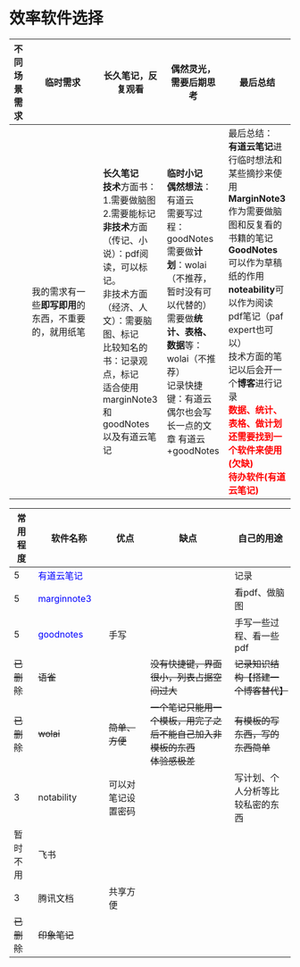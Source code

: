 # 效率软件选择

| 不同场景需求 | <div style="width: 83pt">临时需求</div>                     | 长久笔记，反复观看                                                                                                                                                           | 偶然灵光，需要后期思考                                                                                                                                                                                                                                                               | 最后总结                                                                                                                                                                                                                                                             |
|-------|--------------------------|---------------------------------------------------------------------------------------------------------------------------------------------------------------------|---------------------------------------------------------------------------------------------------------------------------------------------------------------------------------------------------------------------------------------------------------------------------|------------------------------------------------------------------------------------------------------------------------------------------------------------------------------------------------------------------------------------------------------------------|
|       | 我的需求有一些**即写即用**的东西，不重要的，就用纸笔 | **长久笔记**</br>  **技术**方面书：</br> 1.需要做脑图 </br> 2.需要能标记 </br>  **非技术**方面（传记、小说）：pdf阅读，可以标记。</br> 非技术方面（经济、人文）：需要脑图、标记 </br> 比较知名的书：记录观点，标记 </br> 适合使用 marginNote3和goodNotes以及有道云笔记 | **临时小记**</br> **偶然想法**：有道云</br>需要写过程：goodNotes</br> 需要做**计划**：wolai（不推荐，暂时没有可以代替的）</br>需要做**统计、表格、数据**等： wolai（不推荐）</br>记录快捷键：有道云 </br> 偶尔也会写长一点的文章  有道云+goodNotes | 最后总结： </br> **有道云笔记**进行临时想法和某些摘抄来使用 </br> **MarginNote3**作为需要做脑图和反复看的书籍的笔记**GoodNotes**可以作为草稿纸的作用 </br> **noteability**可以作为阅读pdf笔记（paf expert也可以）</br> 技术方面的笔记以后会开一个**博客**进行记录 </br> <font color="red">**数据、统计、表格、做计划还需要找到一个软件来使用(欠缺) </br> 待办软件(有道云笔记)**</font> |


| 常用程度    | <div style="width: 83pt">软件名称</div>   | 优点        | 缺点                                                                                                                                                                                                                                                                        | 自己的用途                |
|---------|---------------------------------------|-----------|---------------------------------------------------------------------------------------------------------------------------------------------------------------------------------------------------------------------------------------------------------------------------|----------------------|
| 5       | <font color="blue">有道云笔记</font>       |           |                                                                                                                                                                                                                                                                           | 记录                   |
| 5       | <font color="blue">marginnote3</font> |           |                                                                                                                                                                                                                                                                           | 看pdf、做脑图             |
| 5       | <font color="blue">goodnotes</font>   | 手写        |                                                                                                                                                                                                                                                                           | 手写一些过程、看一些pdf        |
| ~~已删除~~ | ~~语雀~~                                |           | ~~没有快捷键，界面很小，列表占据空间过大~~                                                                                                                                                                                                                                                       | ~~记录知识结构【搭建一个博客替代】~~ |
| ~~已删除~~     | ~~wolai~~                                 | ~~简单、方便~~ | ~~一个笔记只能用一个模板，用完了之后不能自己加入非模板的东西 </br> 体验感极差~~                                                                                                                                                                                                                                 | ~~有模板的写东西，写的东西简单~~   |
| 3       | notability                            | 可以对笔记设置密码 |                                                                                                                                                                                                                                                                           | 写计划、个人分析等比较私密的东西     |
| 暂时不用    | 飞书                                    |           |                                                                                                                                                                                                                                                                           |                      |
| 3       | 腾讯文档                                  | 共享方便      |                                                                                                                                                                                                                                                                           |                      |
| ~~已删除~~     | ~~印象笔记~~                                  |           |                                                                                                                                                                                                                                                                           |                      |



